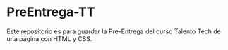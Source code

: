 # PreEntrega-TT
Este repositorio es para guardar la Pre-Entrega del curso Talento Tech de una página con HTML y CSS.
